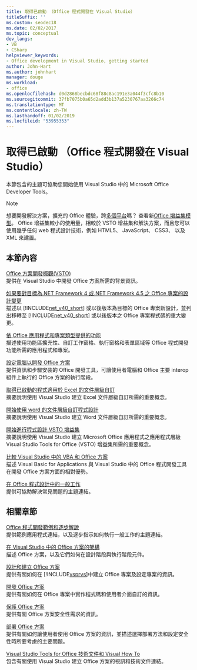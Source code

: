 ```yaml
---
title: 取得已啟動 （Office 程式開發在 Visual Studio）
titleSuffix: ''
ms.custom: seodec18
ms.date: 02/02/2017
ms.topic: conceptual
dev_langs:
- VB
- CSharp
helpviewer_keywords:
- Office development in Visual Studio, getting started
author: John-Hart
ms.author: johnhart
manager: douge
ms.workload:
- office
ms.openlocfilehash: d0d2868becbdc68f88c8ac191e3a044f3cfc8b10
ms.sourcegitcommit: 37fb7075b0a65d2add3b137a5230767aa3266c74
ms.translationtype: MT
ms.contentlocale: zh-TW
ms.lasthandoff: 01/02/2019
ms.locfileid: "53955353"
---
```

# <a name="get-started-office-development-in-visual-studio"></a>取得已啟動 （Office 程式開發在 Visual Studio）
  本節包含的主題可協助您開始使用 Visual Studio 中的 Microsoft Office Developer Tools。  
  
> [!NOTE]  
>  想要開發解決方案，擴充的 Office 體驗，跨[多個平台](https://dev.office.com/add-in-availability)嗎？ 查看新[Office 增益集模型](https://dev.office.com/docs/add-ins/overview/office-add-ins)。 Office 增益集較小的使用量，相較於 VSTO 增益集和解決方案，而且您可以使用幾乎任何 web 程式設計技術，例如 HTML5、 JavaScript、 CSS3、 以及 XML 來建置。  
  
## <a name="in-this-section"></a>本節內容  
 [Office 方案開發概觀&#40;VSTO&#41;](../vsto/office-solutions-development-overview-vsto.md)  
 提供在 Visual Studio 中開發 Office 方案所需的背景資訊。  
  
 [如果要對目標為.NET Framework 4 或.NET Framework 4.5 之 Office 專案的設計變更](../vsto/changes-to-the-design-of-office-projects-that-target-the-dotnet-framework-4-or-the-dotnet-framework-4-5.md)  
 描述以 [!INCLUDE[net_v40_short](../sharepoint/includes/net-v40-short-md.md)] 或以後版本為目標的 Office 專案新設計，並列出移轉至 [!INCLUDE[net_v40_short](../sharepoint/includes/net-v40-short-md.md)] 或以後版本之 Office 專案程式碼的重大變更。  
  
 [依 Office 應用程式和專案類型提供的功能](../vsto/features-available-by-office-application-and-project-type.md)  
 描述使用功能區擴充性、自訂工作窗格、執行窗格和表單區域等 Office 程式開發功能所需的應用程式和專案。  
  
 [設定電腦以開發 Office 方案](../vsto/configuring-a-computer-to-develop-office-solutions.md)  
 提供資訊和步驟安裝的 Office 開發工具，可讓使用者電腦和 Office 主要 interop 組件上執行的 Office 方案的執行階段。  
  
 [取得已啟動的程式適用於 Excel 的文件層級自訂](../vsto/getting-started-programming-document-level-customizations-for-excel.md)  
 摘要說明使用 Visual Studio 建立 Excel 文件層級自訂所需的重要概念。  
  
 [開始使用 word 的文件層級自訂程式設計](../vsto/getting-started-programming-document-level-customizations-for-word.md)  
 摘要說明使用 Visual Studio 建立 Word 文件層級自訂所需的重要概念。  
  
 [開始進行程式設計 VSTO 增益集](../vsto/getting-started-programming-vsto-add-ins.md)  
 摘要說明使用 Visual Studio 建立 Microsoft Office 應用程式之應用程式層級 Visual Studio Tools for Office (VSTO) 增益集所需的重要概念。  
  
 [比較 Visual Studio 中的 VBA 和 Office 方案](../vsto/vba-and-office-solutions-in-visual-studio-compared.md)  
 描述 Visual Basic for Applications 與 Visual Studio 中的 Office 程式開發工具在開發 Office 方案方面的相對優勢。  
  
 [在 Office 程式設計中的一般工作](../vsto/common-tasks-in-office-programming.md)  
 提供可協助解決常見問題的主題連結。  
  
## <a name="related-sections"></a>相關章節  
 [Office 程式開發範例和逐步解說](../vsto/office-development-samples-and-walkthroughs.md)  
 提供範例應用程式連結，以及逐步指示如何執行一般工作的主題連結。  
  
 [在 Visual Studio 中的 Office 方案的架構](../vsto/architecture-of-office-solutions-in-visual-studio.md)  
 描述 Office 方案，以及它們如何在設計階段與執行階段元件。  
  
 [設計和建立 Office 方案](../vsto/designing-and-creating-office-solutions.md)  
 提供有關如何在 [!INCLUDE[vsprvs](../sharepoint/includes/vsprvs-md.md)]中建立 Office 專案及設定專案的資訊。  
  
 [開發 Office 方案](../vsto/developing-office-solutions.md)  
 提供有關如何在 Office 專案中實作程式碼和使用者介面自訂的資訊。  
  
 [保護 Office 方案](../vsto/securing-office-solutions.md)  
 提供有關 Office 方案安全性需求的資訊。  
  
 [部署 Office 方案](../vsto/deploying-an-office-solution.md)  
 提供有關如何讓使用者使用 Office 方案的資訊，並描述選擇部署方法和設定安全性時所要考慮的主要問題。  
  
 [Visual Studio Tools for Office 技術文件和 Visual How To](http://go.microsoft.com/fwlink/?LinkID=106640)  
 包含有關使用 Visual Studio 建立 Office 方案的視訊和技術文件連結。  

